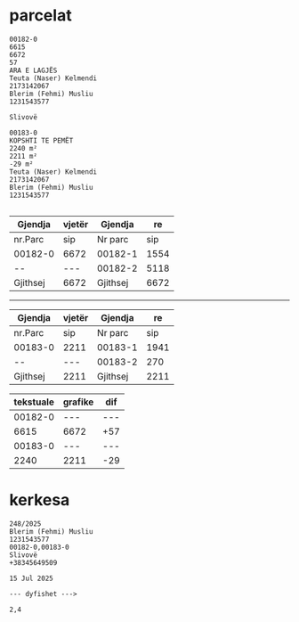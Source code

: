 # parcelat

```
00182-0
6615
6672
57
ARA E LAGJËS
Teuta (Naser) Kelmendi
2173142067
Blerim (Fehmi) Musliu
1231543577

Slivovë

00183-0
KOPSHTI TE PEMËT
2240 m²
2211 m²
-29 m²
Teuta (Naser) Kelmendi
2173142067
Blerim (Fehmi) Musliu
1231543577


```
| Gjendja  | vjetër | Gjendja | re |
| --------------- | --------------- | --------------- | --------------- |
| nr.Parc | sip | Nr parc | sip |
| 00182-0 | 6672 | 00182-1 | 1554 |
| -- | --- |       00182-2 | 5118 |
| Gjithsej | 6672 | Gjithsej | 6672 |

-------

| Gjendja  | vjetër | Gjendja | re |
| --------------- | --------------- | --------------- | --------------- |
| nr.Parc | sip | Nr parc | sip |
| 00183-0 | 2211 | 00183-1 | 1941 |
| -- | --- |       00183-2 | 270 |
| Gjithsej | 2211 | Gjithsej | 2211 |

| tekstuale | grafike | dif |
| --------------- | --------------- | --------------- |
| 00182-0 | --- | --- |
| 6615 | 6672 | +57 |
| 00183-0 | --- | --- |
| 2240 | 2211 | -29 |

# kerkesa

```
248/2025
Blerim (Fehmi) Musliu
1231543577
00182-0,00183-0
Slivovë
+38345649509

15 Jul 2025

--- dyfishet --->

2,4

```

